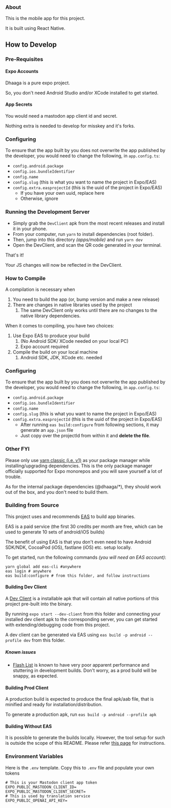 ### About

This is the mobile app for this project.

It is built using React Native.

## How to Develop

### Pre-Requisites

#### Expo Accounts

Dhaaga is a pure expo project.

So, you don't need Android Studio and/or
XCode installed to get started.

#### App Secrets

You would need a mastodon app client id and secret.

Nothing extra is needed to develop for misskey and it's forks.

### Configuring

To ensure that the app built by you does not overwrite
the app published by the developer,
you would need to change the following,
in `app.config.ts`:

- `config.android.package`
- `config.ios.bundleIdentifier`
- `config.name`
- `config.slug` (this is what you want to name the project in Expo/EAS)
- `config.extra.easprojectId` (this is the uuid of the project in Expo/EAS)
    - If you have your own uuid, replace here
    - Otherwise, ignore

### Running the Development Server

- Simply grab the `DevClient` apk from the most recent releases and install it
  in your phone.
- From your computer, run `yarn` to install dependencies (root folder).
- Then, jump into this directory *(apps/mobile)* and run `yarn dev`
- Open the DevClient, and scan the QR code generated in your terminal.

That's it!

Your JS changes will now be reflected in the DevClient.

### How to Compile

A compilation is necessary when

1. You need to build the app (or, bump version and make a new release)
2. There are changes in native libraries used by the project
    1. The same DevClient only works until there are no changes to the native
       library dependencies.

When it comes to compiling, you have two choices:

1. Use Expo EAS to produce your build
    1. (No Android SDK/ XCode needed on your
       local PC)
    2. Expo account required
2. Compile the build on your local machine
    1. Android SDK, JDK, XCode etc. needed

### Configuring

To ensure that the app built by you does not overwrite
the app published by the developer,
you would need to change the following,
in `app.config.ts`:

- `config.android.package`
- `config.ios.bundleIdentifier`
- `config.name`
- `config.slug` (this is what you want to name the project in Expo/EAS)
- `config.extra.easprojectId` (this is the uuid of the project in Expo/EAS)
    - After running `eas build:configure` from following sections, it may
      generate an `app.json` file
    - Just copy over the projectId from within it and **delete the file**.

### Other FYI

Please only use [yarn classic (i.e. v1)](https://classic.yarnpkg.com) as your
package manager while installing/upgrading dependencies. This is the only
package manager officially supported for Expo monorepos and you will
save yourself a lot of trouble.

As for the internal package dependencies (@dhaaga/*), they should work out
of the box, and you don't need to build them.

### Building from Source

This project uses and recommends [EAS](https://expo.dev/eas) to build app
binaries.

EAS is a paid service (the first 30 credits per month are free, which
can be used to generate 10 sets of android/iOS builds)

The benefit of using EAS is that you don't even need to have Android SDK/NDK,
CocoaPod (iOS), fastlane (iOS) etc. setup locally.

To get started, run the following commands *(you will need an EAS account)*:

```shell
yarn global add eas-cli #anywhere
eas login # anywhere
eas build:configure # from this folder, and follow instructions
```

#### Building Dev Client

A [Dev Client](https://docs.expo.dev/develop/development-builds/introduction/)
is a installable apk that will contain
all native portions of this project
pre-built into the binary.

By running `expo start --dev-client` from this folder and connecting your
installed dev client apk to the corresponding server,
you can get started with extending/debugging code from this project.

A dev client can be generated via EAS using `eas build -p android --profile
dev` from this folder.

##### Known issues

- [Flash List](https://github.com/Shopify/flash-list) is known to have very
  poor apparent performance and stuttering in development builds. Don't
  worry, as a prod build will be snappy, as expected.

#### Building Prod Client

A production build is expected to produce the final apk/aab file,
that is minified and ready for installation/distribution.

To generate a production apk, run `eas build -p android --profile apk`

#### Building Without EAS

It is possible to generate the builds locally.
However, the tool setup for such is outside the scope of this README.
Please refer [this page](https://docs.expo.dev/build-reference/local-builds/)
for instructions.

### Environment Variables

Here is the `.env` template. Copy this to `.env` file and populate your own
tokens

```shell
# This is your Mastodon client app token
EXPO_PUBLIC_MASTODON_CLIENT_ID=
EXPO_PUBLIC_MASTODON_CLIENT_SECRET=
# This is used by translation service
EXPO_PUBLIC_OPENAI_API_KEY=
```
